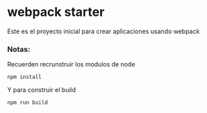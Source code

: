 # webpack starter


 Este es el proyecto inicial para crear aplicaciones usando webpack

 ### Notas:
 Recuerden recrunstruir los modulos de node 
 ```
 npm install
 ```
 Y para construir el build
 ```
 npm run build
 ```
